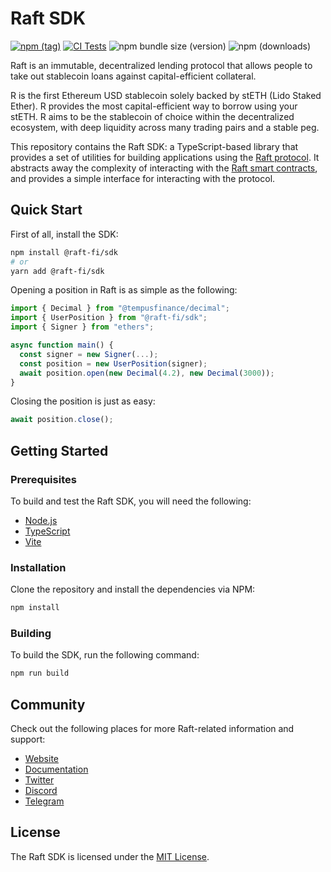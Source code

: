 # Raft SDK

[![npm (tag)](https://img.shields.io/npm/v/@raft-fi/sdk)](https://www.npmjs.com/package/@raft-fi/sdk)
[![CI Tests](https://github.com/raft-fi/raft-sdk/actions/workflows/ci.yml/badge.svg?branch=main)](https://github.com/raft-fi/raft-sdk/actions/workflows/ci.yml)
![npm bundle size (version)](https://img.shields.io/bundlephobia/minzip/@raft-fi/sdk)
![npm (downloads)](https://img.shields.io/npm/dm/@raft-fi/sdk)

Raft is an immutable, decentralized lending protocol that allows people to take out stablecoin loans against capital-efficient collateral.

R is the first Ethereum USD stablecoin solely backed by stETH (Lido Staked Ether). R provides the most capital-efficient way to borrow using your stETH. R aims to be the stablecoin of choice within the decentralized ecosystem, with deep liquidity across many trading pairs and a stable peg.

This repository contains the Raft SDK: a TypeScript-based library that provides a set of utilities for building applications using the [Raft protocol](https://raft.fi). It abstracts away the complexity of interacting with the [Raft smart contracts](https://github.com/raft-fi/contracts), and provides a simple interface for interacting with the protocol.

## Quick Start

First of all, install the SDK:

```bash
npm install @raft-fi/sdk
# or
yarn add @raft-fi/sdk
```

Opening a position in Raft is as simple as the following:

```ts
import { Decimal } from "@tempusfinance/decimal";
import { UserPosition } from "@raft-fi/sdk";
import { Signer } from "ethers";

async function main() {
  const signer = new Signer(...);
  const position = new UserPosition(signer);
  await position.open(new Decimal(4.2), new Decimal(3000));
}
```

Closing the position is just as easy:

```ts
await position.close();
```

## Getting Started

### Prerequisites

To build and test the Raft SDK, you will need the following:

- [Node.js](https://nodejs.org/en/)
- [TypeScript](https://www.typescriptlang.org/)
- [Vite](https://vitejs.dev/)

### Installation

Clone the repository and install the dependencies via NPM:

```bash
npm install
```

### Building

To build the SDK, run the following command:

```bash
npm run build
```

## Community

Check out the following places for more Raft-related information and support:

- [Website](https://raft.fi)
- [Documentation](https://docs.raft.fi)
- [Twitter](https://twitter.com/raft_fi)
- [Discord](https://discord.com/invite/raft-fi)
- [Telegram](https://t.me/raft_fi)

## License

The Raft SDK is licensed under the [MIT License](LICENSE).
